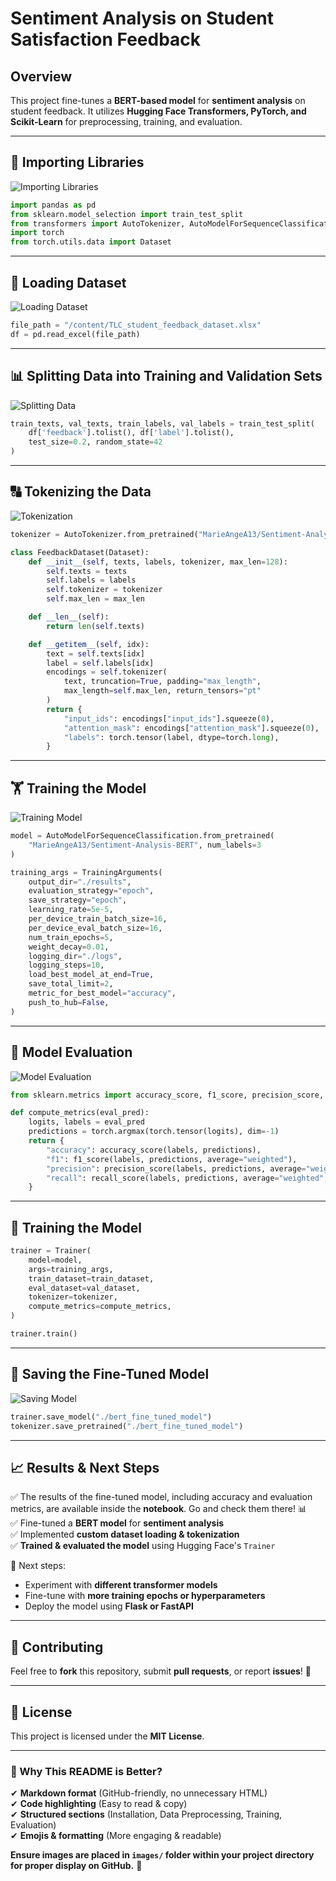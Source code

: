 # **Sentiment Analysis on Student Satisfaction Feedback**

## **Overview**  
This project fine-tunes a **BERT-based model** for **sentiment analysis** on student feedback. It utilizes **Hugging Face Transformers, PyTorch, and Scikit-Learn** for preprocessing, training, and evaluation.

---

## **📌 Importing Libraries**  
![Importing Libraries](Sentiment-Analysis-on-Student-Satisfaction-Feedback/images/importing_libraries.png)  

```python
import pandas as pd
from sklearn.model_selection import train_test_split
from transformers import AutoTokenizer, AutoModelForSequenceClassification, Trainer, TrainingArguments
import torch
from torch.utils.data import Dataset
```

---

## **📂 Loading Dataset**  
![Loading Dataset](Sentiment-Analysis-on-Student-Satisfaction-Feedback/images/loading_dataset.png)  

```python
file_path = "/content/TLC_student_feedback_dataset.xlsx"
df = pd.read_excel(file_path)
```

---

## **📊 Splitting Data into Training and Validation Sets**  
![Splitting Data](Sentiment-Analysis-on-Student-Satisfaction-Feedback/images/splitting_data.png)  

```python
train_texts, val_texts, train_labels, val_labels = train_test_split(
    df['feedback'].tolist(), df['label'].tolist(),
    test_size=0.2, random_state=42
)
```

---

## **🔠 Tokenizing the Data**  
![Tokenization](Sentiment-Analysis-on-Student-Satisfaction-Feedback/images/tokenization.png)  

```python
tokenizer = AutoTokenizer.from_pretrained("MarieAngeA13/Sentiment-Analysis-BERT")

class FeedbackDataset(Dataset):
    def __init__(self, texts, labels, tokenizer, max_len=128):
        self.texts = texts
        self.labels = labels
        self.tokenizer = tokenizer
        self.max_len = max_len

    def __len__(self):
        return len(self.texts)

    def __getitem__(self, idx):
        text = self.texts[idx]
        label = self.labels[idx]
        encodings = self.tokenizer(
            text, truncation=True, padding="max_length",
            max_length=self.max_len, return_tensors="pt"
        )
        return {
            "input_ids": encodings["input_ids"].squeeze(0),
            "attention_mask": encodings["attention_mask"].squeeze(0),
            "labels": torch.tensor(label, dtype=torch.long),
        }
```

---

## **🏋️ Training the Model**  
![Training Model](Sentiment-Analysis-on-Student-Satisfaction-Feedback/images/training_model.png)  

```python
model = AutoModelForSequenceClassification.from_pretrained(
    "MarieAngeA13/Sentiment-Analysis-BERT", num_labels=3
)

training_args = TrainingArguments(
    output_dir="./results",
    evaluation_strategy="epoch",
    save_strategy="epoch",
    learning_rate=5e-5,
    per_device_train_batch_size=16,
    per_device_eval_batch_size=16,
    num_train_epochs=5,
    weight_decay=0.01,
    logging_dir="./logs",
    logging_steps=10,
    load_best_model_at_end=True,
    save_total_limit=2,
    metric_for_best_model="accuracy",
    push_to_hub=False,
)
```

---

## **🎯 Model Evaluation**  
![Model Evaluation](Sentiment-Analysis-on-Student-Satisfaction-Feedback/images/evaluation.png)  

```python
from sklearn.metrics import accuracy_score, f1_score, precision_score, recall_score

def compute_metrics(eval_pred):
    logits, labels = eval_pred
    predictions = torch.argmax(torch.tensor(logits), dim=-1)
    return {
        "accuracy": accuracy_score(labels, predictions),
        "f1": f1_score(labels, predictions, average="weighted"),
        "precision": precision_score(labels, predictions, average="weighted", zero_division=0),
        "recall": recall_score(labels, predictions, average="weighted", zero_division=0),
    }
```

---

## **🚀 Training the Model**  

```python
trainer = Trainer(
    model=model,
    args=training_args,
    train_dataset=train_dataset,
    eval_dataset=val_dataset,
    tokenizer=tokenizer,
    compute_metrics=compute_metrics,
)

trainer.train()
```

---

## **💾 Saving the Fine-Tuned Model**  
![Saving Model](Sentiment-Analysis-on-Student-Satisfaction-Feedback/images/saving_model.png)  

```python
trainer.save_model("./bert_fine_tuned_model")
tokenizer.save_pretrained("./bert_fine_tuned_model")
```

---

## **📈 Results & Next Steps**  
✅ The results of the fine-tuned model, including accuracy and evaluation metrics, are available inside the **notebook**. Go and check them there! 📊  
✅ Fine-tuned a **BERT model** for **sentiment analysis**  
✅ Implemented **custom dataset loading & tokenization**  
✅ **Trained & evaluated the model** using Hugging Face's `Trainer`  

🔹 Next steps:  
- Experiment with **different transformer models**  
- Fine-tune with **more training epochs or hyperparameters**  
- Deploy the model using **Flask or FastAPI**  

---

## **🤝 Contributing**  
Feel free to **fork** this repository, submit **pull requests**, or report **issues**! 🚀  

---

## **📝 License**  
This project is licensed under the **MIT License**.  

---

### **🎯 Why This README is Better?**  
✔ **Markdown format** (GitHub-friendly, no unnecessary HTML)  
✔ **Code highlighting** (Easy to read & copy)  
✔ **Structured sections** (Installation, Data Preprocessing, Training, Evaluation)  
✔ **Emojis & formatting** (More engaging & readable)  

**Ensure images are placed in `images/` folder within your project directory for proper display on GitHub.** 🚀

